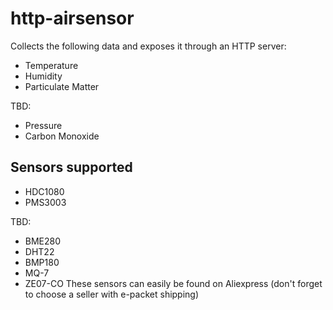 # http-airsensor
Collects the following data and exposes it through an HTTP server:
* Temperature
* Humidity
* Particulate Matter

TBD:
* Pressure
* Carbon Monoxide


## Sensors supported
* HDC1080
* PMS3003 

TBD:
* BME280
* DHT22
* BMP180
* MQ-7
* ZE07-CO
These sensors can easily be found on Aliexpress (don't forget to choose a seller with e-packet shipping)
